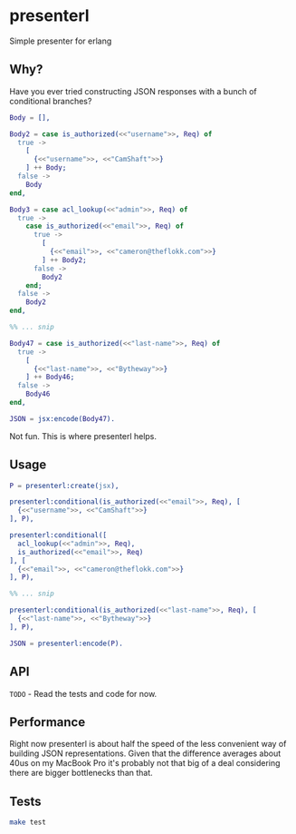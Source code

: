 presenterl
===========

Simple presenter for erlang

Why?
----

Have you ever tried constructing JSON responses with a bunch of conditional branches?

```erlang
Body = [],

Body2 = case is_authorized(<<"username">>, Req) of
  true ->
    [
      {<<"username">>, <<"CamShaft">>}
    ] ++ Body;
  false ->
    Body
end,

Body3 = case acl_lookup(<<"admin">>, Req) of
  true ->
    case is_authorized(<<"email">>, Req) of
      true ->
        [
          {<<"email">>, <<"cameron@theflokk.com">>}
        ] ++ Body2;
      false ->
        Body2
    end;
  false ->
    Body2
end,

%% ... snip

Body47 = case is_authorized(<<"last-name">>, Req) of
  true ->
    [
      {<<"last-name">>, <<"Bytheway">>}
    ] ++ Body46;
  false ->
    Body46
end,

JSON = jsx:encode(Body47).
```

Not fun. This is where presenterl helps.

Usage
-----

```erlang
P = presenterl:create(jsx),

presenterl:conditional(is_authorized(<<"email">>, Req), [
  {<<"username">>, <<"CamShaft">>}
], P),

presenterl:conditional([
  acl_lookup(<<"admin">>, Req),
  is_authorized(<<"email">>, Req)
], [
  {<<"email">>, <<"cameron@theflokk.com">>}
], P),

%% ... snip

presenterl:conditional(is_authorized(<<"last-name">>, Req), [
  {<<"last-name">>, <<"Bytheway">>}
], P),

JSON = presenterl:encode(P).
```

API
---

`TODO` - Read the tests and code for now.

Performance
-----------

Right now presenterl is about half the speed of the less convenient way of building JSON representations. Given that the difference averages about 40us on my MacBook Pro it's probably not that big of a deal considering there are bigger bottlenecks than that.

Tests
-----

```sh
make test
```
